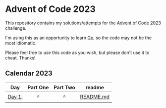 # Advent of Code 2023

This repository contains my solutions/attempts for the [Advent of Code 2023](https://adventofcode.com/2023) challenge. 

I'm using this as an opportunity to learn [Go](https://golang.org/), so the code may not be the most idiomatic. 

Please feel free to use this code as you wish, but please don't use it to cheat. Thanks!

## Calendar 2023

| Day | Part One | Part Two | readme |
|---|:---:|:---:|:---:|
| [Day 1: ](https://adventofcode.com/2023/day/1) | ⭐️ | ⭐️ | [README.md](./day-01/README.md) |

